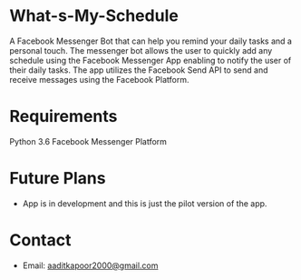 # What-s-My-Schedule
A Facebook Messenger Bot that can help you remind your daily tasks and a personal touch. The messenger bot allows the user to quickly add any schedule using the Facebook Messenger App enabling to notify the user of their daily tasks. The app utilizes the Facebook Send API to send and receive messages using the Facebook Platform.

# Requirements

Python 3.6
Facebook Messenger Platform


# Future Plans

- App is in development and this is just the pilot version of the app.


# Contact
- Email: aaditkapoor2000@gmail.com
